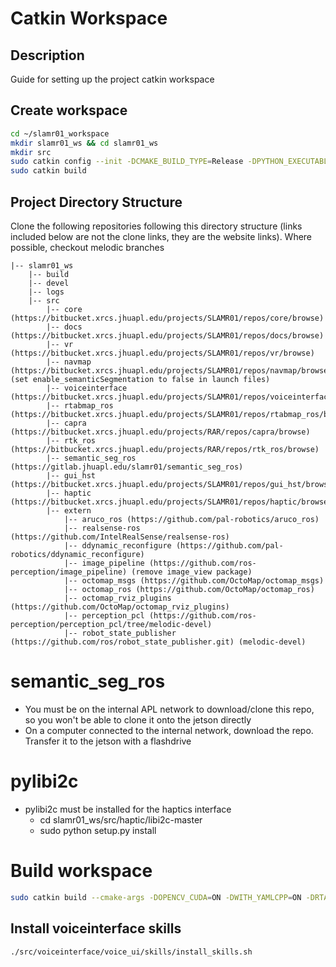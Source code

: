 # Catkin Workspace

## Description
Guide for setting up the project catkin workspace

## Create workspace
```bash
cd ~/slamr01_workspace
mkdir slamr01_ws && cd slamr01_ws
mkdir src
sudo catkin config --init -DCMAKE_BUILD_TYPE=Release -DPYTHON_EXECUTABLE=/usr/bin/python3 --extend /opt/ros/melodic --blacklist voice_ui_ros2
sudo catkin build
```

## Project Directory Structure
Clone the following repositories following this directory structure (links included below are not the clone links, they are the website links).  Where possible, checkout melodic branches
~~~
|-- slamr01_ws
    |-- build
    |-- devel
    |-- logs
    |-- src
        |-- core (https://bitbucket.xrcs.jhuapl.edu/projects/SLAMR01/repos/core/browse)
        |-- docs (https://bitbucket.xrcs.jhuapl.edu/projects/SLAMR01/repos/docs/browse)
        |-- vr (https://bitbucket.xrcs.jhuapl.edu/projects/SLAMR01/repos/vr/browse)
        |-- navmap (https://bitbucket.xrcs.jhuapl.edu/projects/SLAMR01/repos/navmap/browse) (set enable_semanticSegmentation to false in launch files)
        |-- voiceinterface (https://bitbucket.xrcs.jhuapl.edu/projects/SLAMR01/repos/voiceinterface/browse)
        |-- rtabmap_ros (https://bitbucket.xrcs.jhuapl.edu/projects/SLAMR01/repos/rtabmap_ros/browse)
        |-- capra (https://bitbucket.xrcs.jhuapl.edu/projects/RAR/repos/capra/browse)
        |-- rtk_ros (https://bitbucket.xrcs.jhuapl.edu/projects/RAR/repos/rtk_ros/browse)
        |-- semantic_seg_ros (https://gitlab.jhuapl.edu/slamr01/semantic_seg_ros)
        |-- gui_hst (https://bitbucket.xrcs.jhuapl.edu/projects/SLAMR01/repos/gui_hst/browse)
        |-- haptic (https://bitbucket.xrcs.jhuapl.edu/projects/SLAMR01/repos/haptic/browse)
        |-- extern
            |-- aruco_ros (https://github.com/pal-robotics/aruco_ros)
            |-- realsense-ros (https://github.com/IntelRealSense/realsense-ros)
            |-- ddynamic_reconfigure (https://github.com/pal-robotics/ddynamic_reconfigure)
            |-- image_pipeline (https://github.com/ros-perception/image_pipeline) (remove image_view package)
            |-- octomap_msgs (https://github.com/OctoMap/octomap_msgs)
            |-- octomap_ros (https://github.com/OctoMap/octomap_ros)
            |-- octomap_rviz_plugins (https://github.com/OctoMap/octomap_rviz_plugins)
            |-- perception_pcl (https://github.com/ros-perception/perception_pcl/tree/melodic-devel)
            |-- robot_state_publisher (https://github.com/ros/robot_state_publisher.git) (melodic-devel)
~~~

# semantic_seg_ros
* You must be on the internal APL network to download/clone this repo, so you won't be able to clone it onto the jetson directly
* On a computer connected to the internal network, download the repo. Transfer it to the jetson with a flashdrive

# pylibi2c
* pylibi2c must be installed for the haptics interface
    * cd slamr01_ws/src/haptic/libi2c-master
    * sudo python setup.py install

# Build workspace
```bash
sudo catkin build --cmake-args -DOPENCV_CUDA=ON -DWITH_YAMLCPP=ON -DRTABMAP_GUI=OFF
```

## Install voiceinterface skills
```bash
./src/voiceinterface/voice_ui/skills/install_skills.sh
```